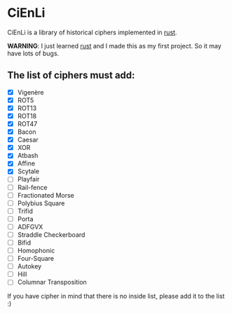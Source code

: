 # CiEnLi

CiEnLi is a library of historical ciphers implemented in [rust](https://www.rust-lang.org/).

**WARNING**: I just learned [rust](https://www.rust-lang.org/) and I made this as my first project. So it may have lots of bugs.

## The list of ciphers must add:
- [x] Vigenère
- [x] ROT5
- [x] ROT13 
- [x] ROT18
- [x] ROT47
- [x] Bacon
- [x] Caesar
- [x] XOR
- [x] Atbash
- [x] Affine
- [x] Scytale
- [ ] Playfair
- [ ] Rail-fence
- [ ] Fractionated Morse
- [ ] Polybius Square
- [ ] Trifid
- [ ] Porta
- [ ] ADFGVX
- [ ] Straddle Checkerboard
- [ ] Bifid
- [ ] Homophonic
- [ ] Four-Square
- [ ] Autokey
- [ ] Hill
- [ ] Columnar Transposition

If you have cipher in mind that there is no inside list, please add it to the list :)
